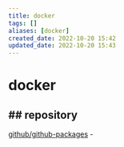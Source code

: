 ```yaml
---
title: docker
tags: []
aliases: [docker]
created_date: 2022-10-20 15:42
updated_date: 2022-10-20 15:43
---
```


# docker

## ## repository

[github/github-packages](../github/github-packages.md)  -  
